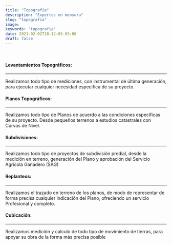 ```yaml
---
title: "Topografía"
description: "Expertos en mensura"
slug: "topografia"
image:
keywords: "topografia"
date: 2021-02-02T18:12:03-03:00
draft: false
---
```


<br>

#### Levantamientos Topográficos: ####
--------------------------------------	
Realizamos todo tipo de mediciones, con instrumental de última generación, para ejecutar cualquier necesidad especifica de su proyecto.


#### Planos Topográficos: ####
--------------------------------------	
Realizamos todo tipo de Planos de acuerdo a las condiciones específicas de su proyecto.
Desde pequeños terrenos a estudios catastrales con Curvas de Nivel.


#### Subdivisiones: ####
--------------------------------------	
Realizamos todo tipo de proyectos de subdivisión predial, desde la medición en terreno, generación del Plano y aprobación del Servicio Agrícola Ganadero (SAG)


#### Replanteos: ####
--------------------------------------	
Realizamos el trazado en terreno de los planos, de modo de representar de forma precisa cualquier indicación del Plano, ofreciendo un servicio Profesional y completo.


#### Cubicación: ####
--------------------------------------	
Realizamos medición y calculo de todo tipo de movimiento de tierras, para apoyar su obra de la forma más precisa posible